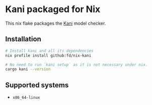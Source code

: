 # Kani packaged for Nix

This nix flake packages the [Kani](https://github.com/model-checking/kani) model checker.

## Installation

```bash
# Install kani and all its dependencies
nix profile install github:fd/nix-kani

# No need to run `kani setup` as it is not necessary under nix.
cargo kani --version
```

## Supported systems

- `x86_64-linux`
